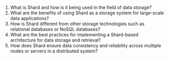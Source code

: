 

1. What is Shard and how is it being used in the field of data storage?
2. What are the benefits of using Shard as a storage system for large-scale data applications?
3. How is Shard different from other storage technologies such as relational databases or NoSQL databases?
4. What are the best practices for implementing a Shard-based architecture for data storage and retrieval?
5. How does Shard ensure data consistency and reliability across multiple nodes or servers in a distributed system?